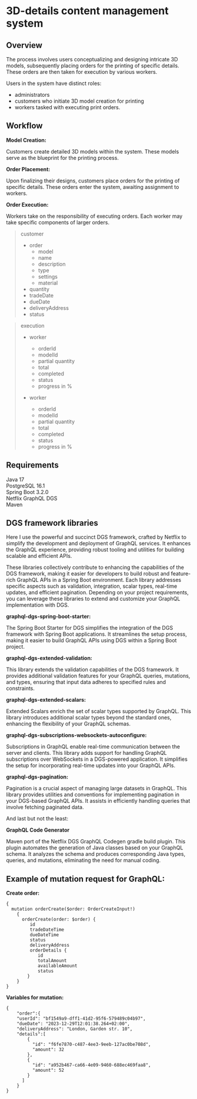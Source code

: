 # 3D-details content management system

## Overview

The process involves users conceptualizing and designing intricate 3D models, subsequently placing orders for the printing of specific details.
These orders are then taken for execution by various workers.

Users in the system have distinct roles: 
 - administrators
 - customers who initiate 3D model creation for printing
 - workers tasked with executing print orders. 


## Workflow

**Model Creation:**

Customers create detailed 3D models within the system. These models serve as the blueprint for the printing process.

**Order Placement:**

Upon finalizing their designs, customers place orders for the printing of specific details. These orders enter the system, awaiting assignment to workers.

**Order Execution:**

Workers take on the responsibility of executing orders. Each worker may take specific components of larger orders.

> customer
> - order
>   - model
>    - name   
>    - description
>    - type
>    - settings
>    - material
>  - quantity
>  - tradeDate
>  - dueDate
>  - deliveryAddress
>  - status

> execution
>  - worker
>    - orderId
>    - modelId
>    - partial quantity   
>    - total
>    - completed
>    - status   
>    - progress in %
>
> 
>  - worker
>    - orderId
>    - modelId
>    - partial quantity
>    - total
>    - completed
>    - status
>    - progress in %


## Requirements

Java 17  
PostgreSQL 16.1  
Spring Boot 3.2.0  
Netflix GraphQL DGS  
Maven

## DGS framework libraries
Here I use the powerful and succinct DGS framework, crafted by Netflix
to simplify the development and deployment of GraphQL services. It enhances the GraphQL experience, providing robust
tooling and utilities for building scalable and efficient APIs. 

These libraries collectively contribute to enhancing the capabilities of the DGS framework,
making it easier for developers to build robust and feature-rich GraphQL APIs in a Spring Boot environment.
Each library addresses specific aspects such as validation, integration, scalar types, real-time updates,
and efficient pagination. Depending on your project requirements, you can leverage these libraries to extend
and customize your GraphQL implementation with DGS.

**graphql-dgs-spring-boot-starter:**

The Spring Boot Starter for DGS simplifies the integration of the DGS framework with Spring Boot applications. 
It streamlines the setup process, making it easier to build GraphQL APIs using DGS within a Spring Boot project.

**graphql-dgs-extended-validation:**

This library extends the validation capabilities of the DGS framework. 
It provides additional validation features for your GraphQL queries, mutations, and types, ensuring that input 
data adheres to specified rules and constraints.


**graphql-dgs-extended-scalars:**

Extended Scalars enrich the set of scalar types supported by GraphQL. 
This library introduces additional scalar types beyond the standard ones, enhancing the flexibility of your GraphQL schemas.

**graphql-dgs-subscriptions-websockets-autoconfigure:**

Subscriptions in GraphQL enable real-time communication between the server and clients. 
This library adds support for handling GraphQL subscriptions over WebSockets in a DGS-powered application. 
It simplifies the setup for incorporating real-time updates into your GraphQL APIs.

**graphql-dgs-pagination:**

Pagination is a crucial aspect of managing large datasets in GraphQL. 
This library provides utilities and conventions for implementing pagination in your DGS-based GraphQL APIs. 
It assists in efficiently handling queries that involve fetching paginated data.

And last but not the least:

**GraphQL Code Generator**

Maven port of the Netflix DGS GraphQL Codegen gradle build plugin. 
This plugin automates the generation of Java classes based on your GraphQL schema. 
It analyzes the schema and produces corresponding Java types, queries, and mutations, 
eliminating the need for manual coding.


## Example of mutation request for GraphQL:

**Create order:**

    { 
      mutation orderCreate($order: OrderCreateInput!) 
        {
          orderCreate(order: $order) {
             id
             tradeDateTime
             dueDateTime
             status
             deliveryAddress
             orderDetails {
                id
                totalAmount
                availableAmount
                status
            }
        }
    }

**Variables for mutation:**

    {
        "order":{
        "userId": "bf1549a9-dff1-41d2-95f6-579489c04b97",
        "dueDate": "2023-12-29T12:01:38.264+02:00",
        "deliveryAddress": "London, Garden str. 10",
        "details":[
            { 
              "id": "f6fe7870-c487-4ee3-9eeb-127ac0be708d",
              "amount": 32
            },
            { 
              "id": "a952b467-ca66-4e09-9460-688ec469faa8",
              "amount": 52
            }
          ]
        }
    }
 

